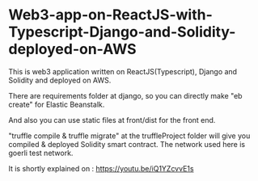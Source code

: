# Web3-app-on-ReactJS-with-Typescript-Django-and-Solidity-deployed-on-AWS

This is web3 application written on ReactJS(Typescript), Django and Solidity and deployed on AWS.

There are requirements folder at django, so you can directly make "eb create" for Elastic Beanstalk.

And also you can use static files at front/dist for the front end.

"truffle compile & truffle migrate" at the truffleProject folder will give you compiled & deployed Solidity smart contract. 
The network used here is goerli test network.

It is shortly explained on : https://youtu.be/iQ1YZcvvE1s

